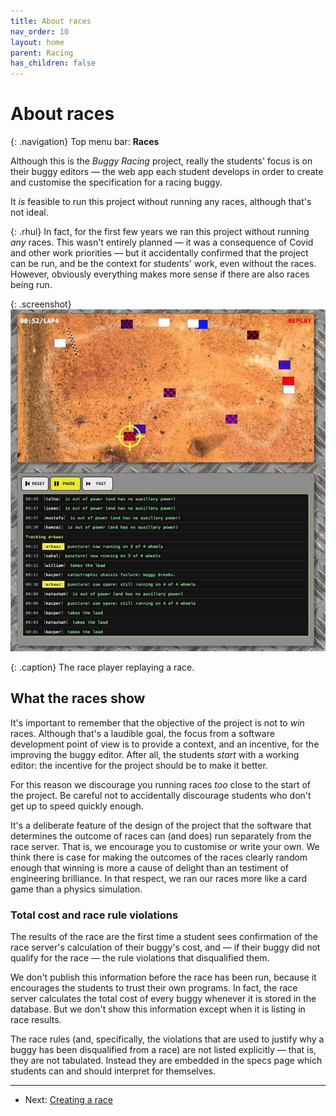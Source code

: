 ```yaml
---
title: About races
nav_order: 10
layout: home
parent: Racing
has_children: false
---
```


# About races

{: .navigation}
Top menu bar: **Races**

Although this is the _Buggy Racing_ project, really the students' focus is on
their buggy editors — the web app each student develops in order to create
and customise the specification for a racing buggy.

It _is_ feasible to run this project without running any races, although that's
not ideal.

{: .rhul}
In fact, for the first few years we ran this project without running _any_
races. This wasn't entirely planned — it was a consequence of Covid and other
work priorities — but it accidentally confirmed that the project can be run,
and be the context for students' work, even without the races. However,
obviously everything makes more sense if there are also races being run.

{: .screenshot}
![Screenshot showing a replay of a race](/docs/img/screenshots/race-replay.jpg)

{: .caption}
The race player replaying a race.

## What the races show

It's important to remember that the objective of the project is not to _win_
races. Although that's a laudible goal, the focus from a software development
point of view is to provide a context, and an incentive, for the improving the
buggy editor. After all, the students _start_ with a working editor: the
incentive for the project should be to make it better.

For this reason we discourage you running races _too_ close to the start of
the project. Be careful not to accidentally discourage students who don't get
up to speed quickly enough.

It's a deliberate feature of the design of the project that the software that
determines the outcome of races can (and does) run separately from the race
server. That is, we encourage you to customise or write your own. We think there
is case for making the outcomes of the races clearly random enough that winning
is more a cause of delight than an testiment of engineering brilliance. In
that respect, we ran our races more like a card game than a physics simulation.

### Total cost and race rule violations

The results of the race are the first time a student sees confirmation of the
race server's calculation of their buggy's cost, and — if their buggy did not
qualify for the race — the rule violations that disqualified them.

We don't publish this information before the race has been run, because it
encourages the students to trust their own programs. In fact, the race server
calculates the total cost of every buggy whenever it is stored in the database.
But we don't show this information except when it is listing in race results.

The race rules (and, specifically, the violations that are used to justify why
a buggy has been disqualified from a race) are not listed explicitly — that is,
they are not tabulated. Instead they are embedded in the specs page which
students can and should interpret for themselves.


---

* Next: [Creating a race](creating)

